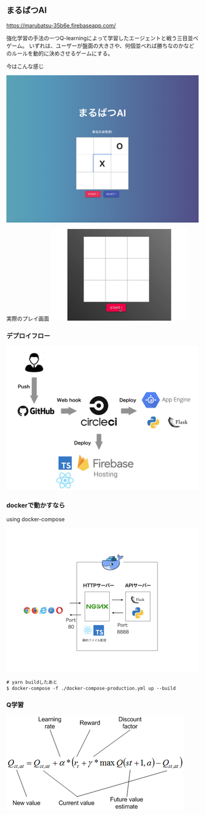 ## まるばつAI

https://marubatsu-35b6e.firebaseapp.com/

強化学習の手法の一つQ-learningによって学習したエージェントと戦う三目並べゲーム。
いずれは、ユーザーが盤面の大きさや、何個並べれば勝ちなのかなどのルールを動的に決めさせるゲームにする。

今はこんな感じ

<img src="./pics/abstract.png"/>


実際のプレイ画面
<img src="pics/tictactoe.gif"/>


### デプロイフロー

<img src="./pics/deploy-flow.png"/>


### dockerで動かすなら

using docker-compose

<img src="./pics/product.png"/>


```
# yarn buildしたあと
$ docker-compose -f ./docker-compose-production.yml up --build

```


### Q学習

<img src="./pics/q-learning.png"/>
